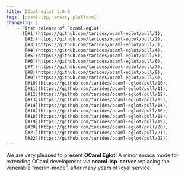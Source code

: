 ```yaml
---
title: OCaml-eglot 1.0.0
tags: [ocaml-lsp, emacs, platform]
changelog: |
    - First release of `ocaml-eglot`
      ([#1](https://github.com/tarides/ocaml-eglot/pull/1),
       [#2](https://github.com/tarides/ocaml-eglot/pull/2),
       [#3](https://github.com/tarides/ocaml-eglot/pull/3),
       [#4](https://github.com/tarides/ocaml-eglot/pull/4),
       [#5](https://github.com/tarides/ocaml-eglot/pull/5),
       [#6](https://github.com/tarides/ocaml-eglot/pull/6),
       [#7](https://github.com/tarides/ocaml-eglot/pull/7),
       [#8](https://github.com/tarides/ocaml-eglot/pull/8),
       [#9](https://github.com/tarides/ocaml-eglot/pull/9),
       [#10](https://github.com/tarides/ocaml-eglot/pull/10),
       [#11](https://github.com/tarides/ocaml-eglot/pull/11),
       [#12](https://github.com/tarides/ocaml-eglot/pull/12),
       [#13](https://github.com/tarides/ocaml-eglot/pull/13),
       [#14](https://github.com/tarides/ocaml-eglot/pull/14),
       [#16](https://github.com/tarides/ocaml-eglot/pull/16),
       [#18](https://github.com/tarides/ocaml-eglot/pull/18),
       [#19](https://github.com/tarides/ocaml-eglot/pull/19),
       [#20](https://github.com/tarides/ocaml-eglot/pull/20),
       [#21](https://github.com/tarides/ocaml-eglot/pull/21),
       [#22](https://github.com/tarides/ocaml-eglot/pull/22))
---
```


We are very pleased to present **OCaml Eglot**!  A minor emacs mode
for extending OCaml development via **ocaml-lsp-server** replacing the
venerable “merlin-mode”, after many years of loyal service.
